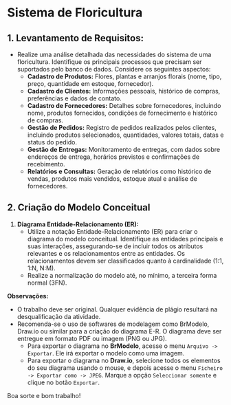 # Sistema de Floricultura

## 1. **Levantamento de Requisitos:**
   - Realize uma análise detalhada das necessidades do sistema de uma floricultura. Identifique os principais processos que precisam ser suportados pelo banco de dados. Considere os seguintes aspectos:
     - **Cadastro de Produtos:** Flores, plantas e arranjos florais (nome, tipo, preço, quantidade em estoque, fornecedor).
     - **Cadastro de Clientes:** Informações pessoais, histórico de compras, preferências e dados de contato.
     - **Cadastro de Fornecedores:** Detalhes sobre fornecedores, incluindo nome, produtos fornecidos, condições de fornecimento e histórico de compras.
     - **Gestão de Pedidos:** Registro de pedidos realizados pelos clientes, incluindo produtos selecionados, quantidades, valores totais, datas e status do pedido.
     - **Gestão de Entregas:** Monitoramento de entregas, com dados sobre endereços de entrega, horários previstos e confirmações de recebimento.
     - **Relatórios e Consultas:** Geração de relatórios como histórico de vendas, produtos mais vendidos, estoque atual e análise de fornecedores.

## 2. Criação do Modelo Conceitual

1. **Diagrama Entidade-Relacionamento (ER):**
   - Utilize a notação Entidade-Relacionamento (ER) para criar o diagrama do modelo conceitual. Identifique as entidades principais e suas interações, assegurando-se de incluir todos os atributos relevantes e os relacionamentos entre as entidades. Os relacionamentos devem ser classificados quanto à cardinalidade (1:1, 1:N, N:M).
   - Realize a normalização do modelo até, no mínimo, a terceira forma normal (3FN).

**Observações:**
- O trabalho deve ser original. Qualquer evidência de plágio resultará na desqualificação da atividade.
- Recomenda-se o uso de softwares de modelagem como BrModelo, Draw.io ou similar para a criação do diagrama E-R. O diagrama deve ser entregue em formato PDF ou imagem (PNG ou JPG).
  - Para exportar o diagrama no **BrModelo**, acesse o menu `Arquivo -> Exportar`. Ele irá exportar o modelo como uma imagem.
  - Para exportar o diagrama no **Draw.io**, selecione todos os elementos do seu diagrama usando o mouse, e depois acesse o menu `Ficheiro -> Exportar como -> JPEG`. Marque a opção `Seleccionar somente` e clique no botão `Exportar`.

Boa sorte e bom trabalho!